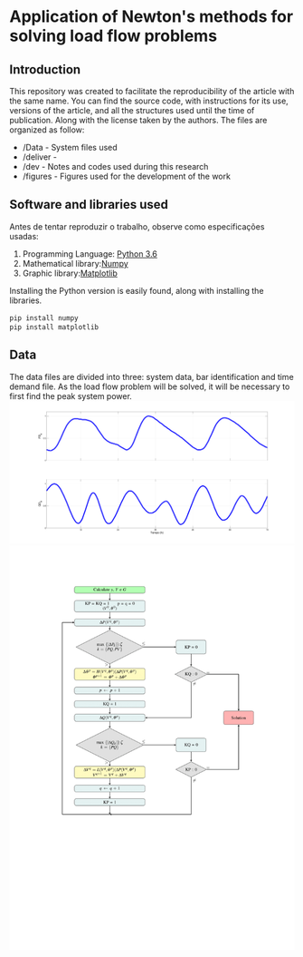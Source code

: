 # Application of Newton's methods for solving load flow problems
## Introduction
  This repository was created to facilitate the reproducibility of the article with the same name. You can find the source code, with instructions for its use, versions of the article, and all the structures used until the time of publication. Along with the license taken by the authors.
The files are organized as follow:
* /Data - System files used
* /deliver - 
* /dev - Notes and codes used during this research
* /figures - Figures used for the development of the work

## Software and libraries used
Antes de tentar reproduzir o trabalho, observe como especificações usadas:
1. Programming Language: [Python 3.6](https://www.python.org/) 
2. Mathematical library:[Numpy](https://numpy.org/)
3. Graphic library:[Matplotlib](https://matplotlib.org/)

Installing the Python version is easily found, along with installing the libraries.
```
pip install numpy
pip install matplotlib
```
## Data
The data files are divided into three: system data, bar identification and time demand file. As the load flow problem will be solved, it will be necessary to first find the peak system power.
![Newton Fast Decoupled Flowchart ](figures/Demand.png)
![Newton Fast Decoupled Flowchart ](figures/Flowchart_FastDecopled.png)
